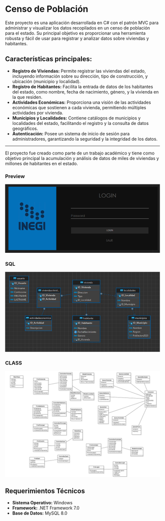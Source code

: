 # Censo de Población
Este proyecto es una aplicación desarrollada en C# con el patrón MVC para administrar y visualizar los datos recopilados en un censo de población para el estado. Su principal objetivo es proporcionar una herramienta robusta y fácil de usar para registrar y analizar datos sobre viviendas y habitantes.

## Características principales:
- **Registro de Viviendas:** Permite registrar las viviendas del estado, incluyendo información sobre su dirección, tipo de construcción, y ubicación (municipio y localidad).
- **Registro de Habitantes:** Facilita la entrada de datos de los habitantes del estado, como nombre, fecha de nacimiento, género, y la vivienda en la que residen.
- **Actividades Económicas:** Proporciona una visión de las actividades económicas que sostienen a cada vivienda, permitiendo múltiples actividades por vivienda.
- **Municipios y Localidades:** Contiene catálogos de municipios y localidades del estado, facilitando el registro y la consulta de datos geográficos.
- **Autenticación:** Posee un sistema de inicio de sesión para administradores, garantizando la seguridad y la integridad de los datos.

------------
El proyecto fue creado como parte de un trabajo académico y tiene como objetivo principal la acumulación y análisis de datos de miles de viviendas y millones de habitantes en el estado.

### Preview
![Login](img/login.png)
### SQL
![Login](img/data.png)
### CLASS
![Login](img/clases.png)

## Requerimientos Técnicos
- **Sistema Operativo:** Windows 
- **Framework:** .NET Framework 7.0
- **Base de Datos:** MySQL 8.0

